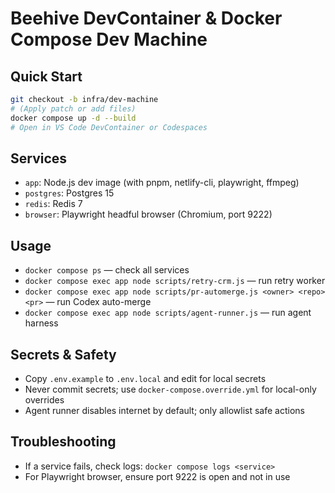 # Beehive DevContainer & Docker Compose Dev Machine

## Quick Start

```bash
git checkout -b infra/dev-machine
# (Apply patch or add files)
docker compose up -d --build
# Open in VS Code DevContainer or Codespaces
```

## Services
- `app`: Node.js dev image (with pnpm, netlify-cli, playwright, ffmpeg)
- `postgres`: Postgres 15
- `redis`: Redis 7
- `browser`: Playwright headful browser (Chromium, port 9222)

## Usage
- `docker compose ps` — check all services
- `docker compose exec app node scripts/retry-crm.js` — run retry worker
- `docker compose exec app node scripts/pr-automerge.js <owner> <repo> <pr>` — run Codex auto-merge
- `docker compose exec app node scripts/agent-runner.js` — run agent harness

## Secrets & Safety
- Copy `.env.example` to `.env.local` and edit for local secrets
- Never commit secrets; use `docker-compose.override.yml` for local-only overrides
- Agent runner disables internet by default; only allowlist safe actions

## Troubleshooting
- If a service fails, check logs: `docker compose logs <service>`
- For Playwright browser, ensure port 9222 is open and not in use
